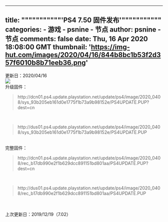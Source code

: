 
---
title: """""""""""'PS4 7.50 固件发布'"""""""""""
categories: 
    - 游戏
    - psnine - 节点
author: psnine - 节点
comments: false
date: Thu, 16 Apr 2020 18:08:00 GMT
thumbnail: 'https://img-hut.com/images/2020/04/16/844b8bc1b53f2d357f6010b8b71eeb36.png'
---

<div>   
更新日：2020/04/16<br><img src="https://img-hut.com/images/2020/04/16/844b8bc1b53f2d357f6010b8b71eeb36.png" class="imgclick" referrerpolicy="no-referrer"><br>升级固件：<br><blockquote>http://dcn01.ps4.update.playstation.net/update/ps4/image/2020_0408/sys_93b205eb161d0e1775f1b73a9b98152e/PS4UPDATE.PUP?dest=cn</blockquote><br><blockquote>http://dus01.ps4.update.playstation.net/update/ps4/image/2020_0408/sys_93b205eb161d0e1775f1b73a9b98152e/PS4UPDATE.PUP</blockquote><br>完整固件：<br><blockquote>http://dcn01.ps4.update.playstation.net/update/ps4/image/2020_0408/rec_b17db990e2f1b629dcc891151bd801aa/PS4UPDATE.PUP?dest=cn</blockquote><br><blockquote>http://dus01.ps4.update.playstation.net/update/ps4/image/2020_0408/rec_b17db990e2f1b629dcc891151bd801aa/PS4UPDATE.PUP</blockquote><br><br>上次更新日：2019/12/19（7.02）  
</div>
            